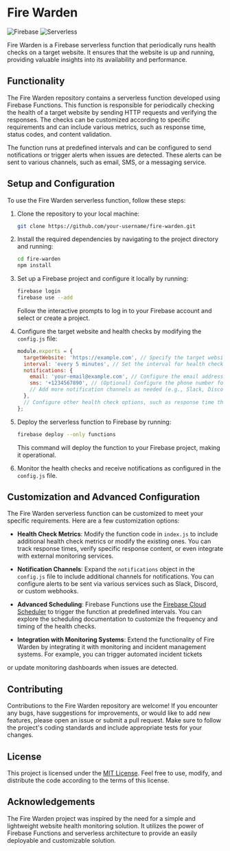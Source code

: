 # Fire Warden

![Firebase](https://img.shields.io/badge/firebase-%23039BE5.svg?style=flat&logo=firebase)
![Serverless](https://img.shields.io/badge/serverless-%23FD5750.svg?style=flat&logo=serverless)

Fire Warden is a Firebase serverless function that periodically runs health checks on a target website. It ensures that the website is up and running, providing valuable insights into its availability and performance.

## Functionality

The Fire Warden repository contains a serverless function developed using Firebase Functions. This function is responsible for periodically checking the health of a target website by sending HTTP requests and verifying the responses. The checks can be customized according to specific requirements and can include various metrics, such as response time, status codes, and content validation.

The function runs at predefined intervals and can be configured to send notifications or trigger alerts when issues are detected. These alerts can be sent to various channels, such as email, SMS, or a messaging service.

## Setup and Configuration

To use the Fire Warden serverless function, follow these steps:

1. Clone the repository to your local machine:

   ```bash
   git clone https://github.com/your-username/fire-warden.git
   ```

2. Install the required dependencies by navigating to the project directory and running:

   ```bash
   cd fire-warden
   npm install
   ```

3. Set up a Firebase project and configure it locally by running:

   ```bash
   firebase login
   firebase use --add
   ```

   Follow the interactive prompts to log in to your Firebase account and select or create a project.

4. Configure the target website and health checks by modifying the `config.js` file:

   ```javascript
   module.exports = {
     targetWebsite: 'https://example.com', // Specify the target website URL
     interval: 'every 5 minutes', // Set the interval for health checks (e.g., every 5 minutes)
     notifications: {
       email: 'your-email@example.com', // Configure the email address for notifications
       sms: '+1234567890', // (Optional) Configure the phone number for SMS notifications
       // Add more notification channels as needed (e.g., Slack, Discord, etc.)
     },
     // Configure other health check options, such as response time thresholds, status codes, etc.
   };
   ```

5. Deploy the serverless function to Firebase by running:

   ```bash
   firebase deploy --only functions
   ```

   This command will deploy the function to your Firebase project, making it operational.

6. Monitor the health checks and receive notifications as configured in the `config.js` file.

## Customization and Advanced Configuration

The Fire Warden serverless function can be customized to meet your specific requirements. Here are a few customization options:

- **Health Check Metrics**: Modify the function code in `index.js` to include additional health check metrics or modify the existing ones. You can track response times, verify specific response content, or even integrate with external monitoring services.

- **Notification Channels**: Expand the `notifications` object in the `config.js` file to include additional channels for notifications. You can configure alerts to be sent via various services such as Slack, Discord, or custom webhooks.

- **Advanced Scheduling**: Firebase Functions use the [Firebase Cloud Scheduler](https://firebase.google.com/docs/functions/schedule-functions) to trigger the function at predefined intervals. You can explore the scheduling documentation to customize the frequency and timing of the health checks.

- **Integration with Monitoring Systems**: Extend the functionality of Fire Warden by integrating it with monitoring and incident management systems. For example, you can trigger automated incident tickets

 or update monitoring dashboards when issues are detected.

## Contributing

Contributions to the Fire Warden repository are welcome! If you encounter any bugs, have suggestions for improvements, or would like to add new features, please open an issue or submit a pull request. Make sure to follow the project's coding standards and include appropriate tests for your changes.

## License

This project is licensed under the [MIT License](LICENSE). Feel free to use, modify, and distribute the code according to the terms of this license.

## Acknowledgements

The Fire Warden project was inspired by the need for a simple and lightweight website health monitoring solution. It utilizes the power of Firebase Functions and serverless architecture to provide an easily deployable and customizable solution.
